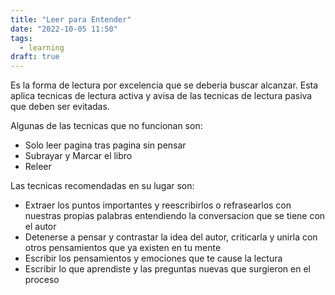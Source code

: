 ```yaml
---
title: "Leer para Entender"
date: "2022-10-05 11:50"
tags: 
  - learning
draft: true
---
```

Es la forma de lectura por excelencia que se deberia buscar alcanzar. Esta aplica tecnicas de lectura activa y avisa de las tecnicas de lectura pasiva que deben ser evitadas.

Algunas de las tecnicas que no funcionan son:
- Solo leer pagina tras pagina sin pensar
- Subrayar y Marcar el libro
- Releer

Las tecnicas recomendadas en su lugar son:
- Extraer los puntos importantes y reescribirlos o refrasearlos con nuestras propias palabras entendiendo la conversacion que se tiene con el autor
- Detenerse a pensar y contrastar la idea del autor, criticarla y unirla con otros pensamientos que ya existen en tu mente
- Escribir los pensamientos y emociones que te cause la lectura
- Escribir lo que aprendiste y las preguntas nuevas que surgieron en el proceso

